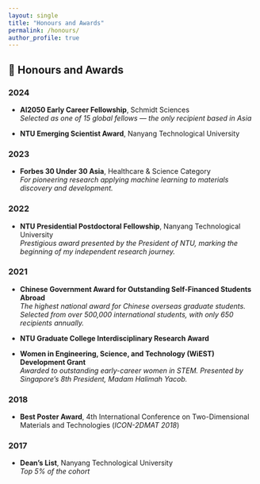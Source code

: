```yaml
---
layout: single
title: "Honours and Awards"
permalink: /honours/
author_profile: true
---
```


## 🏅 Honours and Awards

### 2024
- **AI2050 Early Career Fellowship**, Schmidt Sciences  
  *Selected as one of 15 global fellows — the only recipient based in Asia*

- **NTU Emerging Scientist Award**, Nanyang Technological University

### 2023
- **Forbes 30 Under 30 Asia**, Healthcare & Science Category  
  *For pioneering research applying machine learning to materials discovery and development.*

### 2022
- **NTU Presidential Postdoctoral Fellowship**, Nanyang Technological University  
  *Prestigious award presented by the President of NTU, marking the beginning of my independent research journey.*

### 2021
- **Chinese Government Award for Outstanding Self-Financed Students Abroad**  
  *The highest national award for Chinese overseas graduate students. Selected from over 500,000 international students, with only 650 recipients annually.*

- **NTU Graduate College Interdisciplinary Research Award**

- **Women in Engineering, Science, and Technology (WiEST) Development Grant**  
  *Awarded to outstanding early-career women in STEM. Presented by Singapore’s 8th President, Madam Halimah Yacob.*

### 2018
- **Best Poster Award**, 4th International Conference on Two-Dimensional Materials and Technologies (*ICON-2DMAT 2018*)

### 2017
- **Dean’s List**, Nanyang Technological University  
  *Top 5% of the cohort*
